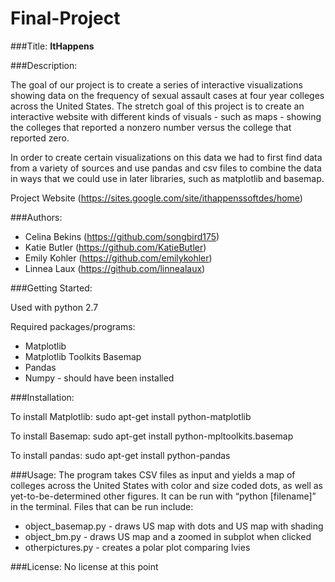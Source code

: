 # Final-Project

###Title:
**ItHappens**

###Description:

The goal of our project is to create a series of interactive visualizations showing data on the frequency of sexual assault cases at four year colleges across the United States. The stretch goal of this project is to create an interactive website with different kinds of visuals - such as maps - showing the colleges that reported a nonzero number versus the college that reported zero.

In order to create certain visualizations on this data we had to first find data from a variety of sources and use pandas and csv files to combine the data in ways that we could use in later libraries, such as matplotlib and basemap. 

Project Website (https://sites.google.com/site/ithappenssoftdes/home)

###Authors:

* Celina Bekins (https://github.com/songbird175)
* Katie Butler (https://github.com/KatieButler)
* Emily Kohler (https://github.com/emilykohler)
* Linnea Laux (https://github.com/linnealaux)


###Getting Started:

Used with python 2.7

Required packages/programs:
* Matplotlib
* Matplotlib Toolkits Basemap
* Pandas
* Numpy - should have been installed

###Installation:

To install Matplotlib: sudo apt-get install python-matplotlib

To install Basemap: sudo apt-get install python-mpltoolkits.basemap

To install pandas: sudo apt-get install python-pandas



###Usage:
The program takes CSV files as input and yields a map of colleges across the United States with color and size coded dots, as well as yet-to-be-determined other figures. It can be run with “python [filename]” in the terminal. Files that can be run include:
* object_basemap.py - draws US map with dots and US map with shading
* object_bm.py - draws US map and a zoomed in subplot when clicked
* otherpictures.py - creates a polar plot comparing Ivies


###License:
No license at this point
